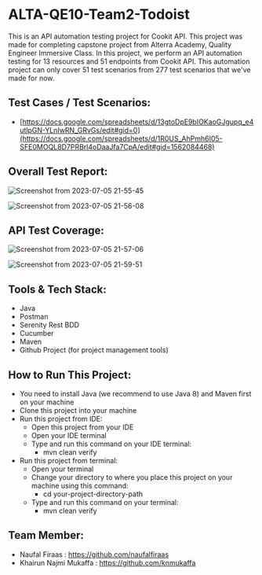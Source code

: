 # ALTA-QE10-Team2-Todoist

This is an API automation testing project for Cookit API. This project was made for completing capstone project from Alterra Academy, Quality Engineer Immersive Class. In this project, we perform an API automation testing for 13 resources and 51 endpoints from Cookit API. This automation project can only cover 51 test scenarios from 277 test scenarios that we've made for now.


## Test Cases / Test Scenarios:
  * [https://docs.google.com/spreadsheets/d/13gtoDpE9bIOKaoGJgupq_e4utlpGN-YLnIwRN_GRvGs/edit#gid=0](https://docs.google.com/spreadsheets/d/1R0US_AhPmh6I05-SFE0MOQL8D7PRBrl4oDaaJfa7CpA/edit#gid=1562084468)
  

## Overall Test Report:

![Screenshot from 2023-07-05 21-55-45](https://github.com/Alta-10-Capstone-Group-3-Cookit/Alta-QE10-Capstone-Cookit-API/assets/83111966/c2f68c9b-13e4-41d8-9387-c2b5f83d4276)

![Screenshot from 2023-07-05 21-56-08](https://github.com/Alta-10-Capstone-Group-3-Cookit/Alta-QE10-Capstone-Cookit-API/assets/83111966/31f7f09a-06c5-4ef0-9dab-08daa930c34a)




## API Test Coverage:

![Screenshot from 2023-07-05 21-57-06](https://github.com/Alta-10-Capstone-Group-3-Cookit/Alta-QE10-Capstone-Cookit-API/assets/83111966/14793155-8fd3-47f7-a34b-7128b65b9066)


![Screenshot from 2023-07-05 21-59-51](https://github.com/Alta-10-Capstone-Group-3-Cookit/Alta-QE10-Capstone-Cookit-API/assets/83111966/71bb4f10-d9b9-4e66-8847-4635e3bb6dc4)



## Tools & Tech Stack:
  * Java
  * Postman
  * Serenity Rest BDD
  * Cucumber
  * Maven
  * Github Project (for project management tools)

## How to Run This Project:
  * You need to install Java (we recommend to use Java 8) and Maven first on your machine
  * Clone this project into your machine
  * Run this project from IDE:
      * Open this project from your IDE
      * Open your IDE terminal
      * Type and run this command on your IDE terminal:
          * mvn clean verify
  * Run this project from terminal:
      * Open your terminal
      * Change your directory to where you place this project on your machine using this command:
          * cd your-project-directory-path
      * Type and run this command on your terminal:
          * mvn clean verify

## Team Member:
  * Naufal Firaas : https://github.com/naufalfiraas
  * Khairun Najmi Mukaffa : https://github.com/knmukaffa
 

